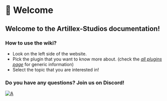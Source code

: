 # 👋 Welcome

## Welcome to the Artillex-Studios documentation!

### How to use the wiki?
- Look on the left side of the website.
- Pick the plugin that you want to know more about. (check the [_all plugins page_](ALL-Plugins.md) for generic information)
- Select the topic that you are interested in!


### Do you have any questions? Join us on Discord!

[//]: # ( https://github.com/dgibbs64/discord-banners/blob/master/README.md)
[![A](https://discordapp.com/api/guilds/1130070418150133761/widget.png?style=banner2)](https://dc.artillex-studios.com/)